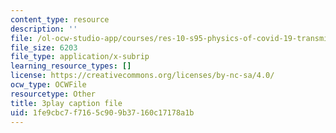 ```yaml
---
content_type: resource
description: ''
file: /ol-ocw-studio-app/courses/res-10-s95-physics-of-covid-19-transmission-fall-2020/1fe9cbc7f7165c909b37160c17178a1b_fdbeCmYRVzA.vtt
file_size: 6203
file_type: application/x-subrip
learning_resource_types: []
license: https://creativecommons.org/licenses/by-nc-sa/4.0/
ocw_type: OCWFile
resourcetype: Other
title: 3play caption file
uid: 1fe9cbc7-f716-5c90-9b37-160c17178a1b
---
```

